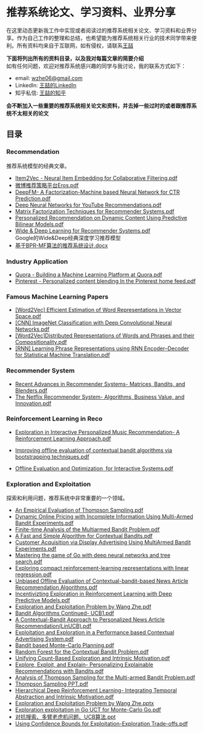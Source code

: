 # 推荐系统论文、学习资料、业界分享
在这里动态更新我工作中实现或者阅读过的推荐系统相关论文、学习资料和业界分享。作为自己工作的整理和总结，也希望能为推荐系统相关行业的技术同学带来便利。所有资料均来自于互联网，如有侵权，请联系[王喆](http://wangzhe.website/about/)

**下面将列出所有的资料目录，以及我对每篇文章的简要介绍** <br>如有任何问题，欢迎对推荐系统感兴趣的同学与我讨论，我的联系方式如下：
* email: wzhe06@gmail.com
* LinkedIn: [王喆的LinkedIn](https://www.linkedin.com/in/zhe-wang-profile/)
* 知乎私信: [王喆的知乎](https://www.zhihu.com/people/wang-zhe-58)

**会不断加入一些重要的推荐系统相关论文和资料，并去掉一些过时的或者跟推荐系统不太相关的论文**


## 目录

### Recommendation
推荐系统模型的经典文章。
* [Item2Vec - Neural Item Embedding for Collaborative Filtering.pdf](https://github.com/wzhe06/Ad-papers/blob/master/Recommendation/Item2Vec%20-%20Neural%20Item%20Embedding%20for%20Collaborative%20Filtering.pdf) <br />
* [微博推荐策略平台Eros.pdf](https://github.com/wzhe06/Ad-papers/blob/master/Recommendation/%E5%BE%AE%E5%8D%9A%E6%8E%A8%E8%8D%90%E7%AD%96%E7%95%A5%E5%B9%B3%E5%8F%B0Eros.pdf) <br />
* [DeepFM- A Factorization-Machine based Neural Network for CTR Prediction.pdf](https://github.com/wzhe06/Ad-papers/blob/master/Recommendation/DeepFM-%20A%20Factorization-Machine%20based%20Neural%20Network%20for%20CTR%20Prediction.pdf) <br />
* [Deep Neural Networks for YouTube Recommendations.pdf](https://github.com/wzhe06/Ad-papers/blob/master/Recommendation/Deep%20Neural%20Networks%20for%20YouTube%20Recommendations.pdf) <br />
* [Matrix Factorization  Techniques for  Recommender  Systems.pdf](https://github.com/wzhe06/Ad-papers/blob/master/Recommendation/Matrix%20Factorization%20%20Techniques%20for%20%20Recommender%20%20Systems.pdf) <br />
* [Personalized Recommendation on Dynamic Content Using Predictive Bilinear Models.pdf](https://github.com/wzhe06/Ad-papers/blob/master/Recommendation/Personalized%20Recommendation%20on%20Dynamic%20Content%20Using%20Predictive%20Bilinear%20Models.pdf) <br />
* [Wide & Deep Learning for Recommender Systems.pdf](https://github.com/wzhe06/Ad-papers/blob/master/Recommendation/Wide%20%26%20Deep%20Learning%20for%20Recommender%20Systems.pdf) <br />
Google的Wide&Deep经典深度学习推荐模型
* [基于BPR-MF算法的推荐系统设计.docx](https://github.com/wzhe06/Ad-papers/blob/master/Recommendation/%E5%9F%BA%E4%BA%8EBPR-MF%E7%AE%97%E6%B3%95%E7%9A%84%E6%8E%A8%E8%8D%90%E7%B3%BB%E7%BB%9F%E8%AE%BE%E8%AE%A1.docx) <br />


### Industry Application
* [Quora - Building a Machine Learning Platform at Quora.pdf](https://github.com/wzhe06/Ad-papers/blob/master/Industry%20Application/Quora%20-%20Building%20a%20Machine%20Learning%20Platform%20at%20Quora.pdf) <br />
* [Pinterest - Personalized content blending In the Pinterest home feed.pdf](https://github.com/wzhe06/Ad-papers/blob/master/Industry%20Application/Pinterest%20-%20Personalized%20content%20blending%20In%20the%20Pinterest%20home%20feed.pdf) <br />


### Famous Machine Learning Papers
* [[Word2Vec] Efficient Estimation of Word Representations in Vector Space.pdf](https://github.com/wzhe06/Ad-papers/blob/master/Famous%20Machine%20Learning%20Papers/%5BWord2Vec%5D%20Efficient%20Estimation%20of%20Word%20Representations%20in%20Vector%20Space.pdf) <br />
* [[CNN] ImageNet Classification with Deep Convolutional Neural Networks.pdf](https://github.com/wzhe06/Ad-papers/blob/master/Famous%20Machine%20Learning%20Papers/%5BCNN%5D%20ImageNet%20Classification%20with%20Deep%20Convolutional%20Neural%20Networks.pdf) <br />
* [[Word2Vec]Distributed Representations of Words and Phrases and their Compositionality.pdf](https://github.com/wzhe06/Ad-papers/blob/master/Famous%20Machine%20Learning%20Papers/%5BWord2Vec%5DDistributed%20Representations%20of%20Words%20and%20Phrases%20and%20their%20Compositionality.pdf) <br />
* [[RNN] Learning Phrase Representations using RNN Encoder–Decoder for Statistical Machine Translation.pdf](https://github.com/wzhe06/Ad-papers/blob/master/Famous%20Machine%20Learning%20Papers/%5BRNN%5D%20Learning%20Phrase%20Representations%20using%20RNN%20Encoder%E2%80%93Decoder%20for%20Statistical%20Machine%20Translation.pdf) <br />

### Recommender System
* [Recent Advances in Recommender Systems- Matrices, Bandits, and Blenders.pdf](https://github.com/wzhe06/Ad-papers/blob/master/Recommender%20System/Recent%20Advances%20in%20Recommender%20Systems-%20Matrices%2C%20Bandits%2C%20and%20Blenders.pdf) <br />
* [The Netflix Recommender System- Algorithms, Business Value, and Innovation.pdf](https://github.com/wzhe06/Ad-papers/blob/master/Recommender%20System/The%20Netflix%20Recommender%20System-%20Algorithms%2C%20Business%20Value%2C%20and%20Innovation.pdf) <br />


### Reinforcement Learning in Reco
* [Exploration in Interactive Personalized Music Recommendation- A Reinforcement Learning Approach.pdf](https://github.com/wzhe06/Ad-papers/blob/master/Reinforcement%20Learning%20in%20Reco/Exploration%20in%20Interactive%20Personalized%20Music%20Recommendation-%20A%20Reinforcement%20Learning%20Approach.pdf) <br />

* [Improving offline evaluation of contextual bandit algorithms via bootstrapping techniques.pdf](https://github.com/wzhe06/Ad-papers/blob/master/Reinforcement%20Learning%20in%20Reco/Improving%20offline%20evaluation%20of%20contextual%20bandit%20algorithms%20via%20bootstrapping%20techniques.pdf) <br />
* [Offline Evaluation and Optimization  for Interactive Systems.pdf](https://github.com/wzhe06/Ad-papers/blob/master/Reinforcement%20Learning%20in%20Reco/Offline%C2%A0Evaluation%C2%A0and%C2%A0Optimization%C2%A0%20for%C2%A0Interactive%C2%A0Systems.pdf) <br />

### Exploration and Exploitation
探索和利用问题，推荐系统中非常重要的一个领域。
* [An Empirical Evaluation of Thompson Sampling.pdf](https://github.com/wzhe06/Ad-papers/blob/master/Exploration%20and%20Exploitation/An%20Empirical%20Evaluation%20of%20Thompson%20Sampling.pdf) <br />
* [Dynamic Online Pricing with Incomplete Information Using Multi-Armed Bandit Experiments.pdf](https://github.com/wzhe06/Ad-papers/blob/master/Exploration%20and%20Exploitation/Dynamic%20Online%20Pricing%20with%20Incomplete%20Information%20Using%20Multi-Armed%20Bandit%20Experiments.pdf) <br />
* [Finite-time Analysis of the Multiarmed Bandit Problem.pdf](https://github.com/wzhe06/Ad-papers/blob/master/Exploration%20and%20Exploitation/Finite-time%20Analysis%20of%20the%20Multiarmed%20Bandit%20Problem.pdf) <br />
* [A Fast and Simple Algorithm for Contextual Bandits.pdf](https://github.com/wzhe06/Ad-papers/blob/master/Exploration%20and%20Exploitation/A%20Fast%20and%20Simple%20Algorithm%20for%20Contextual%20Bandits.pdf) <br />
* [Customer Acquisition via Display Advertising Using MultiArmed Bandit Experiments.pdf](https://github.com/wzhe06/Ad-papers/blob/master/Exploration%20and%20Exploitation/Customer%20Acquisition%20via%20Display%20Advertising%20Using%20MultiArmed%20Bandit%20Experiments.pdf) <br />
* [Mastering the game of Go with deep neural networks and tree search.pdf](https://github.com/wzhe06/Ad-papers/blob/master/Exploration%20and%20Exploitation/Mastering%20the%20game%20of%20Go%20with%20deep%20neural%20networks%20and%20tree%20search.pdf) <br />
* [Exploring compact reinforcement-learning representations with linear regression.pdf](https://github.com/wzhe06/Ad-papers/blob/master/Exploration%20and%20Exploitation/Exploring%20compact%20reinforcement-learning%20representations%20with%20linear%20regression.pdf) <br />
* [Unbiased Offline Evaluation of Contextual-bandit-based News Article Recommendation Algorithms.pdf](https://github.com/wzhe06/Ad-papers/blob/master/Exploration%20and%20Exploitation/Unbiased%20Offline%20Evaluation%20of%20Contextual-bandit-based%20News%20Article%20Recommendation%20Algorithms.pdf) <br />
* [Incentivizting Exploration in Reinforcement Learning with Deep Predictive Models.pdf](https://github.com/wzhe06/Ad-papers/blob/master/Exploration%20and%20Exploitation/Incentivizting%20Exploration%20in%20Reinforcement%20Learning%20with%20Deep%20Predictive%20Models.pdf) <br />
* [Exploration and Exploitation Problem by Wang Zhe.pdf](https://github.com/wzhe06/Ad-papers/blob/master/Exploration%20and%20Exploitation/Exploration%20and%20Exploitation%20Problem%20by%20Wang%20Zhe.pdf) <br />
* [Bandit Algorithms Continued- UCB1.pdf](https://github.com/wzhe06/Ad-papers/blob/master/Exploration%20and%20Exploitation/Bandit%20Algorithms%20Continued-%20UCB1.pdf) <br />
* [A Contextual-Bandit Approach to Personalized News Article Recommendation(LinUCB).pdf](https://github.com/wzhe06/Ad-papers/blob/master/Exploration%20and%20Exploitation/A%20Contextual-Bandit%20Approach%20to%20Personalized%20News%20Article%20Recommendation%28LinUCB%29.pdf) <br />
* [Exploitation and Exploration in a Performance based Contextual Advertising System.pdf](https://github.com/wzhe06/Ad-papers/blob/master/Exploration%20and%20Exploitation/Exploitation%20and%20Exploration%20in%20a%20Performance%20based%20Contextual%20Advertising%20System.pdf) <br />
* [Bandit based Monte-Carlo Planning.pdf](https://github.com/wzhe06/Ad-papers/blob/master/Exploration%20and%20Exploitation/Bandit%20based%20Monte-Carlo%20Planning.pdf) <br />
* [Random Forest for the Contextual Bandit Problem.pdf](https://github.com/wzhe06/Ad-papers/blob/master/Exploration%20and%20Exploitation/Random%20Forest%20for%20the%20Contextual%20Bandit%20Problem.pdf) <br />
* [Unifying Count-Based Exploration and Intrinsic Motivation.pdf](https://github.com/wzhe06/Ad-papers/blob/master/Exploration%20and%20Exploitation/Unifying%20Count-Based%20Exploration%20and%20Intrinsic%20Motivation.pdf) <br />
* [Explore, Exploit, and Explain- Personalizing Explainable Recommendations with Bandits.pdf](https://github.com/wzhe06/Ad-papers/blob/master/Exploration%20and%20Exploitation/Explore%2C%20Exploit%2C%20and%20Explain-%20Personalizing%20Explainable%20Recommendations%20with%20Bandits.pdf) <br />
* [Analysis of Thompson Sampling for the Multi-armed Bandit Problem.pdf](https://github.com/wzhe06/Ad-papers/blob/master/Exploration%20and%20Exploitation/Analysis%20of%20Thompson%20Sampling%20for%20the%20Multi-armed%20Bandit%20Problem.pdf) <br />
* [Thompson Sampling PPT.pdf](https://github.com/wzhe06/Ad-papers/blob/master/Exploration%20and%20Exploitation/Thompson%20Sampling%20PPT.pdf) <br />
* [Hierarchical Deep Reinforcement Learning- Integrating Temporal Abstraction and Intrinsic Motivation.pdf](https://github.com/wzhe06/Ad-papers/blob/master/Exploration%20and%20Exploitation/Hierarchical%20Deep%20Reinforcement%20Learning-%20Integrating%20Temporal%20Abstraction%20and%20Intrinsic%20Motivation.pdf) <br />
* [Exploration and Exploitation Problem by Wang Zhe.pptx](https://github.com/wzhe06/Ad-papers/blob/master/Exploration%20and%20Exploitation/Exploration%20and%20Exploitation%20Problem%20by%20Wang%20Zhe.pptx) <br />
* [Exploration exploitation in Go UCT for Monte-Carlo Go.pdf](https://github.com/wzhe06/Ad-papers/blob/master/Exploration%20and%20Exploitation/Exploration%20exploitation%20in%20Go%20UCT%20for%20Monte-Carlo%20Go.pdf) <br />
* [对抗搜索、多臂老虎机问题、UCB算法.ppt](https://github.com/wzhe06/Ad-papers/blob/master/Exploration%20and%20Exploitation/%E5%AF%B9%E6%8A%97%E6%90%9C%E7%B4%A2%E3%80%81%E5%A4%9A%E8%87%82%E8%80%81%E8%99%8E%E6%9C%BA%E9%97%AE%E9%A2%98%E3%80%81UCB%E7%AE%97%E6%B3%95.ppt) <br />
* [Using Confidence Bounds for Exploitation-Exploration Trade-offs.pdf](https://github.com/wzhe06/Ad-papers/blob/master/Exploration%20and%20Exploitation/Using%20Confidence%20Bounds%20for%20Exploitation-Exploration%20Trade-offs.pdf) <br />
